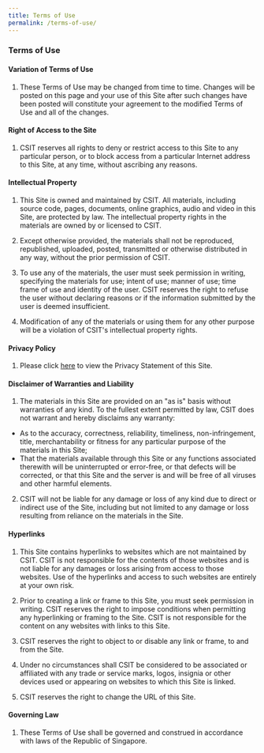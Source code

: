 ```yaml
---
title: Terms of Use
permalink: /terms-of-use/
---
```

### **Terms of Use**

#### **Variation of Terms of Use**

1. These Terms of Use may be changed from time to time. Changes will be posted on this page and your use of this Site after such changes have been posted will constitute your agreement to the modified Terms of Use and all of the changes.

#### **Right of Access to the Site**

1. CSIT reserves all rights to deny or restrict access to this Site to any particular person, or to block access from a particular Internet address to this Site, at any time, without ascribing any reasons.

#### **Intellectual Property**

1. This Site is owned and maintained by CSIT. All materials, including source code, pages, documents, online graphics, audio and video in this Site, are protected by law. The intellectual property rights in the materials are owned by or licensed to CSIT.

2. Except otherwise provided, the materials shall not be reproduced, republished, uploaded, posted, transmitted or otherwise distributed in any way, without the prior permission of CSIT.

3. To use any of the materials, the user must seek permission in writing, specifying the materials for use; intent of use; manner of use; time frame of use and identity of the user. CSIT reserves the right to refuse the user without declaring reasons or if the information submitted by the user is deemed insufficient.

4. Modification of any of the materials or using them for any other purpose will be a violation of CSIT's intellectual property rights.

#### **Privacy Policy**

1. Please click [here](/privacy/) to view the Privacy Statement of this Site.

#### **Disclaimer of Warranties and Liability**

1. The materials in this Site are provided on an "as is" basis without warranties of any kind. To the fullest extent permitted by law, CSIT does not warrant and hereby disclaims any warranty:

- As to the accuracy, correctness, reliability, timeliness, non-infringement, title, merchantability or fitness for any particular purpose of the materials in this Site;
- That the materials available through this Site or any functions associated therewith will be uninterrupted or error-free, or that defects will be corrected, or that this Site and the server is and will be free of all viruses and other harmful elements.

2. CSIT will not be liable for any damage or loss of any kind due to direct or indirect use of the Site, including but not limited to any damage or loss resulting from reliance on the materials in the Site.

#### **Hyperlinks**

1. This Site contains hyperlinks to websites which are not maintained by CSIT. CSIT is not responsible for the contents of those websites and is not liable for any damages or loss arising from access to those websites. Use of the hyperlinks and access to such websites are entirely at your own risk.

2. Prior to creating a link or frame to this Site, you must seek permission in writing. CSIT reserves the right to impose conditions when permitting any hyperlinking or framing to the Site. CSIT is not responsible for the content on any websites with links to this Site.

3. CSIT reserves the right to object to or disable any link or frame, to and from the Site.

4. Under no circumstances shall CSIT be considered to be associated or affiliated with any trade or service marks, logos, insignia or other devices used or appearing on websites to which this Site is linked.

5. CSIT reserves the right to change the URL of this Site.

#### **Governing Law**

1. These Terms of Use shall be governed and construed in accordance with laws of the Republic of Singapore.

